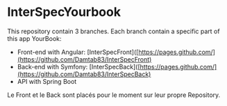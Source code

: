 # InterSpecYourbook

This repository contain 3 branches.
Each branch contain a specific part of this app YourBook:

- Front-end with Angular:  [InterSpecFront]([https://pages.github.com/](https://github.com/Damtab83/InterSpecFront)
- Back-end with Symfony:  [InterSpecBack]([https://pages.github.com/](https://github.com/Damtab83/InterSpecBack)
- API with Spring Boot

Le Front et le Back sont placés pour le moment sur leur propre Repository.
